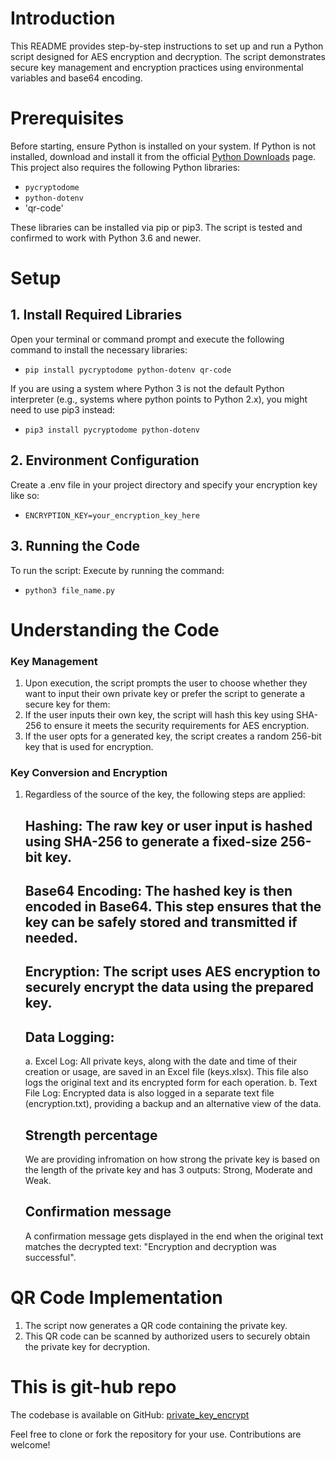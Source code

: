 # Introduction

This README provides step-by-step instructions to set up and run a Python script designed for AES encryption and decryption. The script demonstrates secure key management and encryption practices using environmental variables and base64 encoding.

# Prerequisites

Before starting, ensure Python is installed on your system. If Python is not installed, download and install it from the official [Python Downloads](https://www.python.org/downloads/) page. This project also requires the following Python libraries:

- `pycryptodome`
- `python-dotenv`
- 'qr-code'

These libraries can be installed via pip or pip3. The script is tested and confirmed to work with Python 3.6 and newer.

# Setup

## 1. Install Required Libraries

Open your terminal or command prompt and execute the following command to install the necessary libraries:

- `pip install pycryptodome python-dotenv qr-code`

If you are using a system where Python 3 is not the default Python interpreter (e.g., systems where python points to Python 2.x), you might need to use pip3 instead:

- `pip3 install pycryptodome python-dotenv`

## 2. Environment Configuration

Create a .env file in your project directory and specify your encryption key like so:

- `ENCRYPTION_KEY=your_encryption_key_here`

## 3. Running the Code

To run the script:
Execute by running the command:

- `python3 file_name.py`

# Understanding the Code

### Key Management

1. Upon execution, the script prompts the user to choose whether they want to input their own private key or prefer the script to generate a secure key for them:
2. If the user inputs their own key, the script will hash this key using SHA-256 to ensure it meets the security requirements for AES encryption.
3. If the user opts for a generated key, the script creates a random 256-bit key that is used for encryption.

### Key Conversion and Encryption

1. Regardless of the source of the key, the following steps are applied:

   ## Hashing: The raw key or user input is hashed using SHA-256 to generate a fixed-size 256-bit key.

   ## Base64 Encoding: The hashed key is then encoded in Base64. This step ensures that the key can be safely stored and transmitted if needed.

   ## Encryption: The script uses AES encryption to securely encrypt the data using the prepared key.

   ## Data Logging:

   a. Excel Log: All private keys, along with the date and time of their creation or usage, are saved in an Excel file (keys.xlsx). This file also logs the original text and its encrypted form for each operation.
   b. Text File Log: Encrypted data is also logged in a separate text file (encryption.txt), providing a backup and an alternative view of the data.

   ## Strength percentage

   We are providing infromation on how strong the private key is based on the length of the private key and has 3 outputs: Strong, Moderate and Weak.

   ## Confirmation message

   A confirmation message gets displayed in the end when the original text matches the decrypted text: "Encryption and decryption was successful".

# QR Code Implementation
1. The script now generates a QR code containing the private key.
2. This QR code can be scanned by authorized users to securely obtain the private key for decryption.

# This is git-hub repo
The codebase is available on GitHub: <a href="https://github.com/rk94407/private_key_encrypt"> private_key_encrypt </a>

Feel free to clone or fork the repository for your use. Contributions are welcome!
